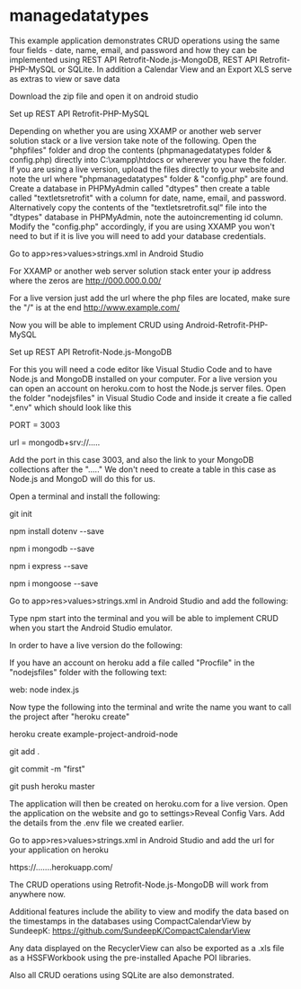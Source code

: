 # managedatatypes
This example application demonstrates CRUD operations using the same four fields - date, name, email, and password and how they can be implemented using REST API Retrofit-Node.js-MongoDB, REST API Retrofit-PHP-MySQL or SQLite. In addition a Calendar View and an Export XLS serve as extras to view or save data 

Download the zip file and open it on android studio

Set up REST API Retrofit-PHP-MySQL

Depending on whether you are using XXAMP or another web server solution stack or a live version take note of the following.
Open the "phpfiles" folder and drop the contents (phpmanagedatatypes folder & config.php) directly into C:\xampp\htdocs or wherever you have the folder.
If you are using a live version, upload the files directly to your website and note the url where "phpmanagedatatypes" folder & "config.php" are found.
Create a database in PHPMyAdmin called "dtypes" then create a table called "textletsretrofit" with a column for date, name, email, and password.
Alternatively copy the contents of the "textletsretrofit.sql" file into the "dtypes" database in PHPMyAdmin, note the autoincrementing id column.
Modify the "config.php" accordingly, if you are using XXAMP you won't need to but if it is live you will need to add your database credentials.

Go to app>res>values>strings.xml in Android Studio

For XXAMP or another web server solution stack enter your ip address where the zeros are
<string name="mysqlphpurl">http://000.000.0.00/</string>

For a live version just add the url where the php files are located, make sure the "/" is at the end
<string name="mysqlphpurl">http://www.example.com/</string>

Now you will be able to implement CRUD using Android-Retrofit-PHP-MySQL


Set up REST API Retrofit-Node.js-MongoDB

For this you will need a code editor like Visual Studio Code and to have Node.js and MongoDB installed on your computer.
For a live version you can open an account on heroku.com to host the Node.js server files.
Open the folder "nodejsfiles" in Visual Studio Code and inside it create a fie called ".env" which should look like this

PORT = 3003

url = mongodb+srv://.....

Add the port in this case 3003, and also the link to your MongoDB collections after the "....."
We don't need to create a table in this case as Node.js and MongoD will do this for us.

Open a terminal and install the following:

git init

npm install dotenv --save

npm i mongodb --save

npm i express --save

npm i mongoose --save

Go to app>res>values>strings.xml in Android Studio and add the following:

<!-- <string name="mongonodeurl">http://10.0.2.2:3003</string> -->

Type npm start into the terminal and you will be able to implement CRUD when you start the Android Studio emulator.

In order to have a live version do the following:

If you have an account on heroku add a file called "Procfile" in the "nodejsfiles" folder with the following text:

web: node index.js

Now type the following into the terminal and write the name you want to call the project after "heroku create"

heroku create example-project-android-node

git add .

git commit -m "first"

git push heroku master

The application will then be created on heroku.com for a live version. 
Open the application on the website and go to settings>Reveal Config Vars. Add the details from the .env file we created earlier.

Go to app>res>values>strings.xml in Android Studio and add the url for your application on heroku

<string name="mongonodeurl">https://.......herokuapp.com/</string>

The CRUD operations using Retrofit-Node.js-MongoDB will work from anywhere now.

Additional features include the ability to view and modify the data based on the timestamps in the databases using CompactCalendarView by SundeepK:
https://github.com/SundeepK/CompactCalendarView

Any data displayed on the RecyclerView can also be exported as a .xls file as a HSSFWorkbook using the pre-installed Apache POI libraries.

Also all CRUD oerations using SQLite are also demonstrated.




